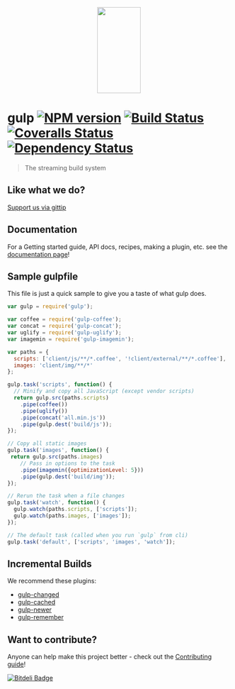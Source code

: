 <p align="center">
  <a href="http://gulpjs.com">
    <img height="194" width="98" src="https://raw.github.com/gulpjs/artwork/master/gulp.png"/>
  </a>
</p>

# gulp [![NPM version][npm-image]][npm-url] [![Build Status][travis-image]][travis-url] [![Coveralls Status][coveralls-image]][coveralls-url] [![Dependency Status][daviddm-url]][daviddm-image]
> The streaming build system

## Like what we do?

[Support us via gittip](https://www.gittip.com/WeAreFractal/)

## Documentation

For a Getting started guide, API docs, recipes, making a plugin, etc. see the [documentation page](/docs/README.md)!

## Sample gulpfile

This file is just a quick sample to give you a taste of what gulp does.

```javascript
var gulp = require('gulp');

var coffee = require('gulp-coffee');
var concat = require('gulp-concat');
var uglify = require('gulp-uglify');
var imagemin = require('gulp-imagemin');

var paths = {
  scripts: ['client/js/**/*.coffee', '!client/external/**/*.coffee'],
  images: 'client/img/**/*'
};

gulp.task('scripts', function() {
  // Minify and copy all JavaScript (except vendor scripts)
  return gulp.src(paths.scripts)
    .pipe(coffee())
    .pipe(uglify())
    .pipe(concat('all.min.js'))
    .pipe(gulp.dest('build/js'));
});

// Copy all static images
gulp.task('images', function() {
 return gulp.src(paths.images)
    // Pass in options to the task
    .pipe(imagemin({optimizationLevel: 5}))
    .pipe(gulp.dest('build/img'));
});

// Rerun the task when a file changes
gulp.task('watch', function() {
  gulp.watch(paths.scripts, ['scripts']);
  gulp.watch(paths.images, ['images']);
});

// The default task (called when you run `gulp` from cli)
gulp.task('default', ['scripts', 'images', 'watch']);

```

## Incremental Builds

We recommend these plugins:

- [gulp-changed](https://github.com/sindresorhus/gulp-changed)
- [gulp-cached](https://github.com/wearefractal/gulp-cached)
- [gulp-newer](https://github.com/tschaub/gulp-newer)
- [gulp-remember](https://github.com/ahaurw01/gulp-remember)

## Want to contribute?

Anyone can help make this project better - check out the [Contributing guide](/CONTRIBUTING.md)!


[![Bitdeli Badge](https://d2weczhvl823v0.cloudfront.net/wearefractal/gulp/trend.png)](https://bitdeli.com/free "Bitdeli Badge")

[npm-url]: https://npmjs.org/package/gulp
[npm-image]: https://badge.fury.io/js/gulp.png
[travis-url]: https://travis-ci.org/gulpjs/gulp
[travis-image]: https://travis-ci.org/gulpjs/gulp.png?branch=master
[coveralls-url]: https://coveralls.io/r/gulpjs/gulp
[coveralls-image]: https://coveralls.io/repos/gulpjs/gulp/badge.png
[depstat-url]: https://david-dm.org/gulpjs/gulp
[depstat-image]: https://david-dm.org/gulpjs/gulp.png
[daviddm-url]: https://david-dm.org/gulpjs/gulp.png?theme=shields.io
[daviddm-image]: https://david-dm.org/gulpjs/gulp
